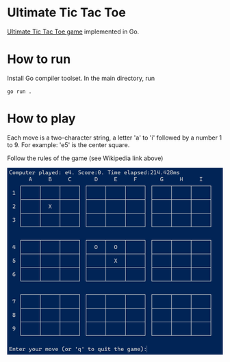 # Ultimate Tic Tac Toe
[Ultimate Tic Tac Toe game](https://en.wikipedia.org/wiki/Ultimate_tic-tac-toe) implemented in Go.

# How to run

Install Go compiler toolset. In the main directory, run

```
go run .
```
# How to play

Each move is a two-character string, a letter 'a' to 'i' followed by a number 1 to 9. For example: 'e5' is the center square.

Follow the rules of the game (see Wikipedia link above)

![](docs/game.png)
